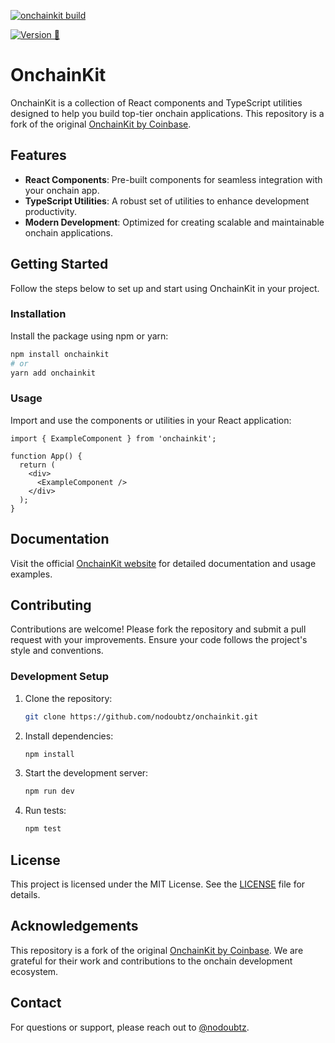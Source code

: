 [![onchainkit build](https://github.com/nodoubtz/onchainkit/actions/workflows/build.yml/badge.svg)](https://github.com/nodoubtz/onchainkit/actions/workflows/build.yml)

[![Version 🔖](https://github.com/nodoubtz/onchainkit/actions/workflows/release.yml/badge.svg?branch=main)](https://github.com/nodoubtz/onchainkit/actions/workflows/release.yml)

# OnchainKit

OnchainKit is a collection of React components and TypeScript utilities designed to help you build top-tier onchain applications. This repository is a fork of the original [OnchainKit by Coinbase](https://github.com/coinbase/onchainkit).

## Features

- **React Components**: Pre-built components for seamless integration with your onchain app.
- **TypeScript Utilities**: A robust set of utilities to enhance development productivity.
- **Modern Development**: Optimized for creating scalable and maintainable onchain applications.

## Getting Started

Follow the steps below to set up and start using OnchainKit in your project.

### Installation

Install the package using npm or yarn:

```bash
npm install onchainkit
# or
yarn add onchainkit
```

### Usage

Import and use the components or utilities in your React application:

```tsx
import { ExampleComponent } from 'onchainkit';

function App() {
  return (
    <div>
      <ExampleComponent />
    </div>
  );
}
```

## Documentation

Visit the official [OnchainKit website](https://onchainkit.xyz) for detailed documentation and usage examples.

## Contributing

Contributions are welcome! Please fork the repository and submit a pull request with your improvements. Ensure your code follows the project's style and conventions.

### Development Setup

1. Clone the repository:
   ```bash
   git clone https://github.com/nodoubtz/onchainkit.git
   ```

2. Install dependencies:
   ```bash
   npm install
   ```

3. Start the development server:
   ```bash
   npm run dev
   ```

4. Run tests:
   ```bash
   npm test
   ```

## License

This project is licensed under the MIT License. See the [LICENSE](LICENSE) file for details.

## Acknowledgements

This repository is a fork of the original [OnchainKit by Coinbase](https://github.com/coinbase/onchainkit). We are grateful for their work and contributions to the onchain development ecosystem.

## Contact

For questions or support, please reach out to [@nodoubtz](https://github.com/nodoubtz).
